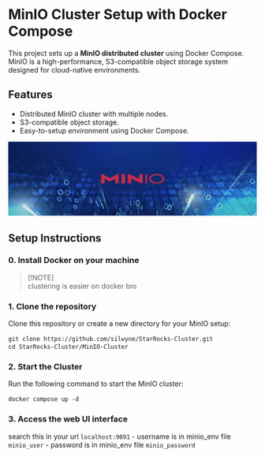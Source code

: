 # MinIO Cluster Setup with Docker Compose

This project sets up a **MinIO distributed cluster** using Docker Compose. MinIO is a high-performance, S3-compatible object storage system designed for cloud-native environments.

## Features
- Distributed MinIO cluster with multiple nodes.
- S3-compatible object storage.
- Easy-to-setup environment using Docker Compose.


![starrocks pic](../static/minio-logo.jpg)

## Setup Instructions

### 0. Install Docker on your machine

>[!NOTE]\
> clustering is easier on docker bro

### 1. Clone the repository
Clone this repository or create a new directory for your MinIO setup:
```shell
git clone https://github.com/silwyne/StarRocks-Cluster.git
cd StarRocks-Cluster/MinIO-Cluster
```

### 2. Start the Cluster
Run the following command to start the MinIO cluster:
```shell
docker compose up -d
```

### 3. Access the web UI interface
search this in your url `localhost:9091`
    - username is in minio_env file `minio_user`
    - password is in minio_env file `minio_password`

